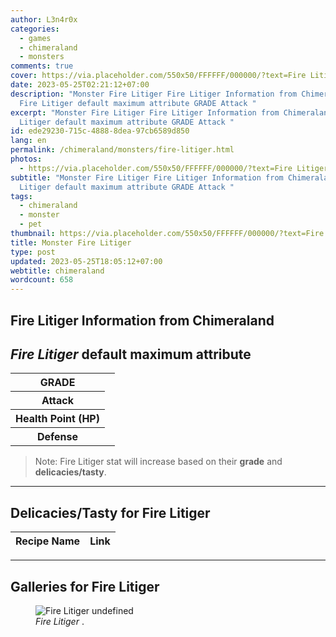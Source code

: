 ```yaml
---
author: L3n4r0x
categories:
  - games
  - chimeraland
  - monsters
comments: true
cover: https://via.placeholder.com/550x50/FFFFFF/000000/?text=Fire Litiger
date: 2023-05-25T02:21:12+07:00
description: "Monster Fire Litiger Fire Litiger Information from Chimeraland
  Fire Litiger default maximum attribute GRADE Attack "
excerpt: "Monster Fire Litiger Fire Litiger Information from Chimeraland Fire
  Litiger default maximum attribute GRADE Attack "
id: ede29230-715c-4888-8dea-97cb6589d850
lang: en
permalink: /chimeraland/monsters/fire-litiger.html
photos:
  - https://via.placeholder.com/550x50/FFFFFF/000000/?text=Fire Litiger
subtitle: "Monster Fire Litiger Fire Litiger Information from Chimeraland Fire
  Litiger default maximum attribute GRADE Attack "
tags:
  - chimeraland
  - monster
  - pet
thumbnail: https://via.placeholder.com/550x50/FFFFFF/000000/?text=Fire Litiger
title: Monster Fire Litiger
type: post
updated: 2023-05-25T18:05:12+07:00
webtitle: chimeraland
wordcount: 658
---
```


<link
  rel="stylesheet"
  href="https://rawcdn.githack.com/dimaslanjaka/Web-Manajemen/870a349/css/bootstrap-5-3-0-alpha3-wrapper.css"
/>
<section id="bootstrap-wrapper">
  <div data-bs-theme="dark">
    <h2>Fire Litiger Information from Chimeraland</h2>
    <h2 id="attribute"><i>Fire Litiger</i> default maximum attribute</h2>
    <div class="row">
      <div class="col mb-2">
        <div class="card">
          <div class="card-body">
            <table>
              <tr>
                <th>GRADE</th>
                <td><br /></td>
              </tr>
              <tr>
                <th>Attack</th>
                <td></td>
              </tr>
              <tr>
                <th>Health Point (HP)</th>
                <td></td>
              </tr>
              <tr>
                <th>Defense</th>
                <td></td>
              </tr>
            </table>
          </div>
        </div>
      </div>
    </div>
    <blockquote class="bd-callout bd-callout-warning">
      Note: Fire Litiger stat will increase based on their <b>grade</b> and
      <b>delicacies/tasty</b>.
    </blockquote>
    <hr />
    <h2 id="delicacies">Delicacies/Tasty for Fire Litiger</h2>
    <div class="card">
      <div class="card-body">
        <div class="table-responsive">
          <table class="table table-striped">
            <thead>
              <tr>
                <th>Recipe Name</th>
                <th>Link</th>
              </tr>
            </thead>
            <tbody></tbody>
          </table>
        </div>
      </div>
    </div>
    <hr />
    <div id="gallery">
      <h2>Galleries for Fire Litiger</h2>
      <div class="row">
        <div class="col-lg-6 col-12">
          <figure>
            <img
              src="https://www.webmanajemen.com/undefined"
              alt="Fire Litiger undefined"
            />
            <figcaption style="word-wrap: break-word">
              <i>Fire Litiger</i> .
            </figcaption>
          </figure>
        </div>
      </div>
    </div>
  </div>
</section>